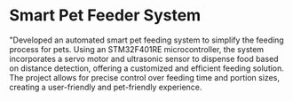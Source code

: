 # Smart Pet Feeder System
"Developed an automated smart pet feeding system to simplify the feeding process for pets. Using an STM32F401RE microcontroller, the system incorporates a servo motor and ultrasonic sensor to dispense food based on distance detection, offering a customized and efficient feeding solution. The project allows for precise control over feeding time and portion sizes, creating a user-friendly and pet-friendly experience.
